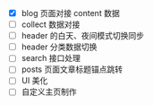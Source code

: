 - [x] blog 页面对接 content 数据
- [ ] collect 数据对接
- [ ] header 的白天、夜间模式切换同步
- [ ] header 分类数据切换
- [ ] search 接口处理
- [ ] posts 页面文章标题锚点跳转
- [ ] UI 美化
- [ ] 自定义主页制作
